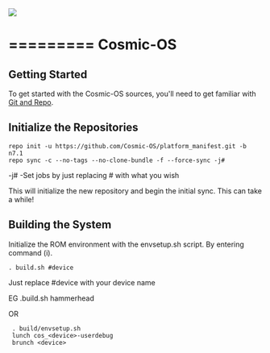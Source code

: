 <img src="https://github.com/Cosmic-OS/platform_manifest/raw/n7.1/cosmic-os-logo.png"> 

=========
Cosmic-OS
=========

Getting Started 
--------------- 
To get started with the Cosmic-OS sources, you'll need to get 
familiar with [Git and Repo](http://source.android.com/source/version-control.html). 

Initialize the Repositories 
---------------------------

    repo init -u https://github.com/Cosmic-OS/platform_manifest.git -b n7.1
    repo sync -c --no-tags --no-clone-bundle -f --force-sync -j# 

 -j# -Set jobs by just replacing # with what you wish

This will initialize the new repository and begin the initial sync. This can take a while!

Building the System 
-------------------
 Initialize the ROM environment with the envsetup.sh script. By entering command (i).

    . build.sh #device

 Just replace #device with your device name 

 EG 
    .build.sh hammerhead 

 OR

     . build/envsetup.sh
     lunch cos_<device>-userdebug
     brunch <device>

